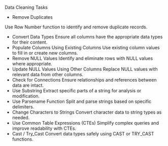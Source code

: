 Data Cleaning Tasks
* Remove Duplicates
  
Use Row Number function to identify and remove duplicate records.
* Convert Data Types
Ensure all columns have the appropriate data types for their content.
* Populate Columns Using Existing Columns
Use existing column values to fill in or create new columns.
* Remove NULL Values
Identify and eliminate rows with NULL values where appropriate.
* Update NULL Values Using Other Columns
Replace NULL values with relevant data from other columns.
* Check for Connections
Ensure relationships and references between data are intact.
* Use Substring
Extract specific parts of a string for analysis or modification.
* Use Parsename Function
Split and parse strings based on specific delimiters.
* Change Characters to Strings
Convert character data to string types as needed.
* Use Common Table Expressions (CTEs)
Simplify complex queries and improve readability with CTEs.
* Cast / Try_Cast
Convert data types safely using CAST or TRY_CAST functions.

